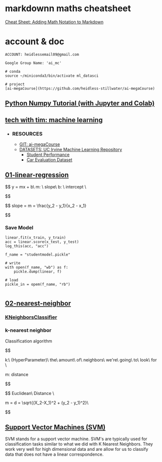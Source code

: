 # markdownn maths cheatsheet
[Cheat Sheet: Adding Math Notation to Markdown](https://www.upyesp.org/posts/makrdown-vscode-math-notation/#:~:text=Including%20Math%20Notation%20in%20Markdown&text=Inline%20math%20notation%20is%20wrapped,signs%2C%20wrapped%20inside%20triple%20backticks.)


# account & doc
```
ACCOUNT: heidlessemail09@gmail.com

Google Group Name: 'ai_mc'

# conda
source ~/miniconda3/bin/activate ml_datasci

# project
[ai-megaCourse](https://github.com/heidless-stillwater/ai-megaCourse)

```

## [Python Numpy Tutorial (with Jupyter and Colab)](https://cs231n.github.io/python-numpy-tutorial/)

## [tech with tim: machine learning](https://www.techwithtim.net/tutorials/machine-learning-python)
- ### RESOURCES
  - [GIT: ai-megaCourse](https://github.com/heidless-stillwater/ai-megaCourse)
  - [DATASETS: UC Irvine Machine Learning Repository](https://archive.ics.uci.edu/)
    - [Student Performance
](https://archive.ics.uci.edu/dataset/320/student+performance)
    - [Car Evaluation Dataset](https://www.youtube.com/redirect?event=video_description&redir_token=QUFFLUhqbmdXUTdHWl90X1gtS09UVk16OXZCazdIaU1jd3xBQ3Jtc0tsZUQxeFBaR0pqRDdMNzMwWHBnOHdSay1rT2lkUE56SnYxbXE0eTdVYVVnOWE1NG50OGpIcmJZdzNZRkFiTGlsbzVCOTNOOUZSUEhkWW9vTk1HN2U4ZUZ0VloyOGJKM1V6bUdmbDRTQU5QVlZOaWV2TQ&q=https%3A%2F%2Fdev-cms.us-east-1.linodeobjects.com%2FCar_Data_Set_1bd53a190c.zip&v=WFr2WgN9_xE)
  

## [01-linear-regression](https://www.techwithtim.net/tutorials/machine-learning-python/linear-regression)

$$
y = mx + b\\
m: \ slope\\
b: \ intercept \\  

$$

$$
slope = m = \frac{y_2 - y_1}{x_2 - x_1}
  
$$

### Save Model
```
linear.fit(x_train, y_train)
acc = linear.score(x_test, y_test)
log_this(acc, "acc")

f_name = "studentmodel.pickle"

# write
with open(f_name, "wb") as f:
    pickle.dump(linear, f) 

# load
pickle_in = opem(f_name, "rb")


```


## [02-nearest-neighbor](https://www.techwithtim.net/tutorials/machine-learning-python/k-nearest-neighbors-1)
### [KNeighborsClassifier](https://scikit-learn.org/dev/modules/generated/sklearn.neighbors.KNeighborsClassifier.html)
### k-nearest neighbor
Classification algorithm

$$

k:\ (HyperParameter)\ the\ amount\ of\ neighbors\ we're\ going\ to\ look\ for \\

m: distance

$$

$$
Euclidean\ Distance \\

m = d = \sqrt{(X_2-X_1)^2 + (y_2 - y_1)^2}\\


$$


## [Support Vector Machines (SVM)](https://www.techwithtim.net/tutorials/machine-learning-python/svm-1)
SVM stands for a support vector machine. SVM's are typically used for classification tasks similar to what we did with K Nearest Neighbors. They work very well for high dimensional data and are allow for us to classify data that does not have a linear correspondence.
